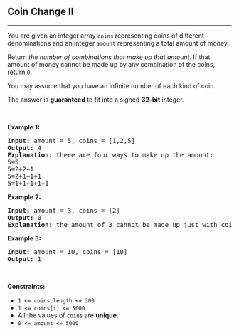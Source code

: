 <h2> Coin Change II </h2> 
<hr><p>You are given an integer array <code>coins</code> representing coins of different denominations and an integer <code>amount</code> representing a total amount of money.</p>
<p>Return <em>the number of combinations that make up that amount</em>. If that amount of money cannot be made up by any combination of the coins, return <code>0</code>.</p>
<p>You may assume that you have an infinite number of each kind of coin.</p>
<p>The answer is <strong>guaranteed</strong> to fit into a signed <strong>32-bit</strong> integer.</p>
<p> </p>
<p><strong class="example">Example 1:</strong></p>
<pre><strong>Input:</strong> amount = 5, coins = [1,2,5]
<strong>Output:</strong> 4
<strong>Explanation:</strong> there are four ways to make up the amount:
5=5
5=2+2+1
5=2+1+1+1
5=1+1+1+1+1
</pre>
<p><strong class="example">Example 2:</strong></p>
<pre><strong>Input:</strong> amount = 3, coins = [2]
<strong>Output:</strong> 0
<strong>Explanation:</strong> the amount of 3 cannot be made up just with coins of 2.
</pre>
<p><strong class="example">Example 3:</strong></p>
<pre><strong>Input:</strong> amount = 10, coins = [10]
<strong>Output:</strong> 1
</pre>
<p> </p>
<p><strong>Constraints:</strong></p>
<ul>
<li><code>1 &lt;= coins.length &lt;= 300</code></li>
<li><code>1 &lt;= coins[i] &lt;= 5000</code></li>
<li>All the values of <code>coins</code> are <strong>unique</strong>.</li>
<li><code>0 &lt;= amount &lt;= 5000</code></li>
</ul>
